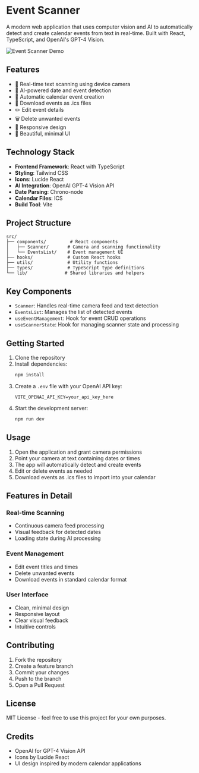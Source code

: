 # Event Scanner

A modern web application that uses computer vision and AI to automatically detect and create calendar events from text in real-time. Built with React, TypeScript, and OpenAI's GPT-4 Vision.

![Event Scanner Demo](https://www.youtube.com/watch?v=BcyyYC6SNsg)

## Features

- 📸 Real-time text scanning using device camera
- 🤖 AI-powered date and event detection
- 📅 Automatic calendar event creation
- 💾 Download events as .ics files
- ✏️ Edit event details
- 🗑️ Delete unwanted events
- 📱 Responsive design
- 🎨 Beautiful, minimal UI

## Technology Stack

- **Frontend Framework**: React with TypeScript
- **Styling**: Tailwind CSS
- **Icons**: Lucide React
- **AI Integration**: OpenAI GPT-4 Vision API
- **Date Parsing**: Chrono-node
- **Calendar Files**: ICS
- **Build Tool**: Vite

## Project Structure

```
src/
├── components/         # React components
│   ├── Scanner/       # Camera and scanning functionality
│   └── EventsList/    # Event management UI
├── hooks/             # Custom React hooks
├── utils/             # Utility functions
├── types/             # TypeScript type definitions
└── lib/              # Shared libraries and helpers
```

## Key Components

- `Scanner`: Handles real-time camera feed and text detection
- `EventsList`: Manages the list of detected events
- `useEventManagement`: Hook for event CRUD operations
- `useScannerState`: Hook for managing scanner state and processing

## Getting Started

1. Clone the repository
2. Install dependencies:
   ```bash
   npm install
   ```
3. Create a `.env` file with your OpenAI API key:
   ```
   VITE_OPENAI_API_KEY=your_api_key_here
   ```
4. Start the development server:
   ```bash
   npm run dev
   ```

## Usage

1. Open the application and grant camera permissions
2. Point your camera at text containing dates or times
3. The app will automatically detect and create events
4. Edit or delete events as needed
5. Download events as .ics files to import into your calendar

## Features in Detail

### Real-time Scanning
- Continuous camera feed processing
- Visual feedback for detected dates
- Loading state during AI processing

### Event Management
- Edit event titles and times
- Delete unwanted events
- Download events in standard calendar format

### User Interface
- Clean, minimal design
- Responsive layout
- Clear visual feedback
- Intuitive controls

## Contributing

1. Fork the repository
2. Create a feature branch
3. Commit your changes
4. Push to the branch
5. Open a Pull Request

## License

MIT License - feel free to use this project for your own purposes.

## Credits

- OpenAI for GPT-4 Vision API
- Icons by Lucide React
- UI design inspired by modern calendar applications